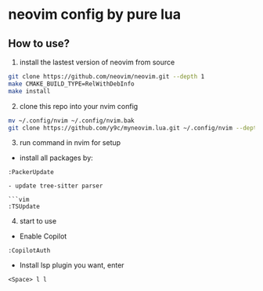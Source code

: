 # neovim config by pure lua

## How to use?

1. install the lastest version of neovim from source

```bash
git clone https://github.com/neovim/neovim.git --depth 1
make CMAKE_BUILD_TYPE=RelWithDebInfo
make install
```

2. clone this repo into your nvim config

```bash
mv ~/.config/nvim ~/.config/nvim.bak
git clone https://github.com/y9c/myneovim.lua.git ~/.config/nvim --depth 1
```

3. run command in nvim for setup

- install all packages by:

````vim
:PackerUpdate

- update tree-sitter parser

```vim
:TSUpdate
````

4. start to use

- Enable Copilot

```vim
:CopilotAuth
```

- Install lsp plugin you want, enter

```vim
<Space> l l
```
